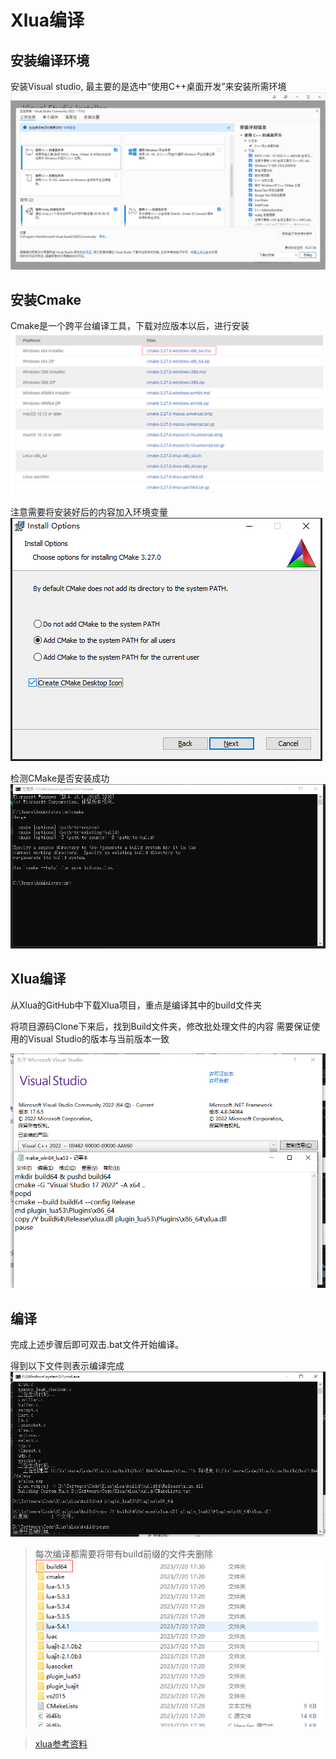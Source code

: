 # Xlua编译

## 安装编译环境
安装Visual studio, 最主要的是选中“使用C++桌面开发”来安装所需环境
![Alt text](Xlua编译IMG/image.png)

## 安装Cmake
Cmake是一个跨平台编译工具，下载对应版本以后，进行安装
![Alt text](Xlua编译IMG/image-0.png)


注意需要将安装好后的内容加入环境变量
![Alt text](Xlua编译IMG/image-1.png)


检测CMake是否安装成功
![Alt text](Xlua编译IMG/image-2.png)

## Xlua编译

从Xlua的GitHub中下载Xlua项目，重点是编译其中的build文件夹

将项目源码Clone下来后，找到Build文件夹，修改批处理文件的内容
需要保证使用的Visual Studio的版本与当前版本一致

![Alt text](Xlua编译IMG/image-3.png)

## 编译
完成上述步骤后即可双击.bat文件开始编译。

得到以下文件则表示编译完成
![Alt text](Xlua编译IMG/image-4.png)

> 每次编译都需要将带有build前缀的文件夹删除
![Alt text](Xlua编译IMG/image-5.png)

> [xlua参考资料](http://ggblog.site/2021/09/07/cktgycevx001mtowbgv1tboie/#%E7%BC%96%E8%AF%91)